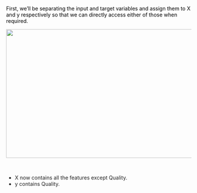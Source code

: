 <p><span style="color:#000000">First, we&rsquo;ll be separating the input and target variables and assign them to X and y respectively so that we can directly access either of those when required.</span></p>

<p style="text-align:center"><img alt="" height="350" src="https://dphi-courses.s3.ap-south-1.amazonaws.com/introduction-to-eda/Module3/eda3m2.png" width="1020" /></p>

<p>&nbsp;</p>

<ul>
	<li><span style="color:#212121">X now contains all the features except Quality.</span></li>
	<li><span style="color:#212121">y contains Quality.</span></li>
</ul>

<p>&nbsp;</p>